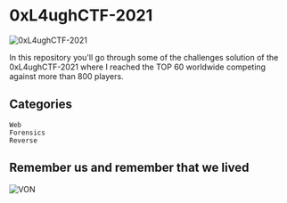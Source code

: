 # 0xL4ughCTF-2021

![0xL4ughCTF-2021](https://pbs.twimg.com/profile_images/1346924481521004545/WXDMS2i-_400x400.jpg)

In this repository you'll go through some of the challenges solution of the 0xL4ughCTF-2021
where I reached the TOP 60 worldwide competing against more than 800 players.
## Categories

```
Web
Forensics
Reverse
```
## Remember us and remember that we lived

![VON](https://i2.wp.com/metanorn.net/wp-content/uploads/2014/07/ZankyouNoTerror2-00077.jpg?resize=650%2C365)